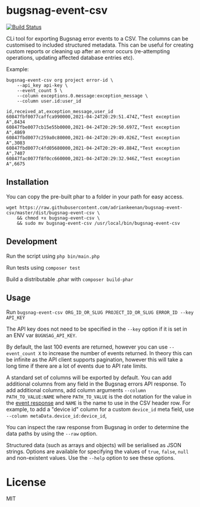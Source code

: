 # bugsnag-event-csv

[![Build Status](https://travis-ci.com/adriankeenan/bugsnag-event-csv.svg?token=QCQEsipXx9vsUfBSe9yq&branch=master)](https://travis-ci.com/adriankeenan/bugsnag-event-csv)

CLi tool for exporting Bugsnag error events to a CSV. The columns can be customised to included structured metadata.
This can be useful for creating custom reports or cleaning up after an error occurs (re-attempting operations, updating
affected database entries etc).

Example:
```
bugsnag-event-csv org project error-id \
    --api_key api-key \
    --event_count 5 \
    --column exceptions.0.message:exception_message \
    --column user.id:user_id
```

```csv
id,received_at,exception_message,user_id
60847fbf0077caffca990000,2021-04-24T20:29:51.474Z,"Test exception A",8434
60847fbe0077cb15e55b0000,2021-04-24T20:29:50.697Z,"Test exception A",4869
60847fbd0077c259a0c80000,2021-04-24T20:29:49.026Z,"Test exception A",3083
60847fbd0077c4fd05680000,2021-04-24T20:29:49.884Z,"Test exception A",7407
60847fac0077f8f0cc660000,2021-04-24T20:29:32.946Z,"Test exception A",6675
```

## Installation

You can copy the pre-built phar to a folder in your path for easy access.

```
wget https://raw.githubusercontent.com/adriankeenan/bugsnag-event-csv/master/dist/bugsnag-event-csv \
    && chmod +x bugsnag-event-csv \
    && sudo mv bugsnag-event-csv /usr/local/bin/bugsnag-event-csv
```

## Development

Run the script using `php bin/main.php`

Run tests using `composer test`

Build a distributable .phar with `composer build-phar`

## Usage

Run `bugsnag-event-csv ORG_ID_OR_SLUG PROJECT_ID_OR_SLUG ERROR_ID --key API_KEY`

The API key does not need to be specified in the `--key` option if it is set in an ENV var `BUGNSAG_API_KEY`.

By default, the last 100 events are returned, however you can use `--event_count X` to increase the number of events
returned. In theory this can be infinite as the API client supports pagination, however this will take a long time if
there are a lot of events due to API rate limits.

A standard set of columns will be exported by default. You can add additional columns from any field in the Bugsnag 
errors API response. To add additional columns, add column arguments `--column PATH_TO_VALUE:NAME` 
where `PATH_TO_VALUE` is the dot notation for the value in the
[event response](https://bugsnagapiv2.docs.apiary.io/#reference/errors/errors/list-the-errors-on-a-project) and `NAME`
is the name to use in the CSV header row. For example, to add a "device id" column for a custom `device_id` meta field,
use `--column metaData.device_id:device_id`,

You can inspect the raw response from Bugsnag in order to determine the data paths by using the `--raw`
option.

Structured data (such as arrays and objects) will be serialised as JSON strings. Options are available for specifying
the values of `true`, `false`, `null` and non-existent values. Use the `--help` option to see these options.

# License

MIT